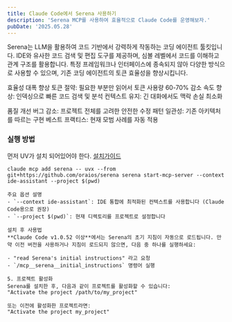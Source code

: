 ```yaml
---
title: Claude Code에서 Serena 사용하기
description: 'Serena MCP를 사용하여 효율적으로 Claude Code를 운영해보자.'
pubDate: '2025.05.28'
---
```


Serena는 LLM을 활용하여 코드 기반에서 강력하게 작동하는 코딩 에이전트 툴킷입니다. 
IDE와 유사한 코드 검색 및 편집 도구를 제공하며, 심볼 레벨에서 코드를 이해하고 관계 구조를 활용합니다. 
특정 프레임워크나 인터페이스에 종속되지 않아 다양한 방식으로 사용할 수 있으며, 기존 코딩 에이전트의 토큰 효율성을 향상시킵니다.


효율성 대폭 향상
토큰 절약: 필요한 부분만 읽어서 토큰 사용량 60-70% 감소
속도 향상: 인덱싱으로 빠른 코드 검색 및 분석
컨텍스트 유지: 긴 대화에서도 맥락 손실 최소화

품질 개선
버그 감소: 프로젝트 전체를 고려한 안전한 수정
패턴 일관성: 기존 아키텍처를 따르는 구현
베스트 프랙티스: 현재 모범 사례를 자동 적용


### 실행 방법
먼저 UV가 설치 되어있어야 한다. [설치가이드](https://docs.astral.sh/uv/getting-started/installation/)

```
claude mcp add serena -- uvx --from git+https://github.com/oraios/serena serena start-mcp-server --context ide-assistant --project $(pwd)

주요 옵션 설명
- `--context ide-assistant`: IDE 통합에 최적화된 컨텍스트를 사용합니다 (Claude Code용으로 권장)
- `--project $(pwd)`: 현재 디렉토리를 프로젝트로 설정합니다

설치 후 사용법
**Claude Code v1.0.52 이상**에서는 Serena의 초기 지침이 자동으로 로드됩니다. 만약 이전 버전을 사용하거나 지침이 로드되지 않으면, 다음 중 하나를 실행하세요:

- "read Serena's initial instructions" 라고 요청
- `/mcp__serena__initial_instructions` 명령어 실행

5. 프로젝트 활성화
Serena를 설치한 후, 다음과 같이 프로젝트를 활성화할 수 있습니다:
"Activate the project /path/to/my_project"

또는 이전에 활성화한 프로젝트라면:
"Activate the project my_project"
```
